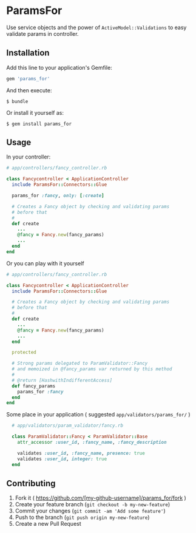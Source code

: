 # ParamsFor

Use service objects and the power of `ActiveModel::Validations` to easy validate params in controller.

## Installation

Add this line to your application's Gemfile:

```ruby
gem 'params_for'
```

And then execute:

    $ bundle

Or install it yourself as:

    $ gem install params_for

## Usage

In your controller:


```Ruby
# app/controllers/fancy_controller.rb

class Fancycontroller < ApplicationController
  include ParamsFor::Connectors::Glue

  params_for :fancy, only: [:create]

  # Creates a Fancy object by checking and validating params
  # before that
  #
  def create
    ...
    @fancy = Fancy.new(fancy_params)
    ...
  end
end
```

Or you can play with it yourself

```Ruby
# app/controllers/fancy_controller.rb

class Fancycontroller < ApplicationController
  include ParamsFor::Connectors::Glue

  # Creates a Fancy object by checking and validating params
  # before that
  #
  def create
    ...
    @fancy = Fancy.new(fancy_params)
    ...
  end

  protected

  # Strong params delegated to ParamValidator::Fancy
  # and memoized in @fancy_params var returned by this method
  #
  # @return [HashwithIndifferentAccess]
  def fancy_params
    params_for :fancy
  end
end
```

Some place in your application ( suggested `app/validators/params_for/` )

```Ruby
  # app/validators/param_validator/fancy.rb

  class ParamValidator::Fancy < ParamValidator::Base
    attr_accessor :user_id, :fancy_name, :fancy_description

    validates :user_id, :fancy_name, presence: true
    validates :user_id, integer: true
  end
```

## Contributing

1. Fork it ( https://github.com/[my-github-username]/params_for/fork )
2. Create your feature branch (`git checkout -b my-new-feature`)
3. Commit your changes (`git commit -am 'Add some feature'`)
4. Push to the branch (`git push origin my-new-feature`)
5. Create a new Pull Request
